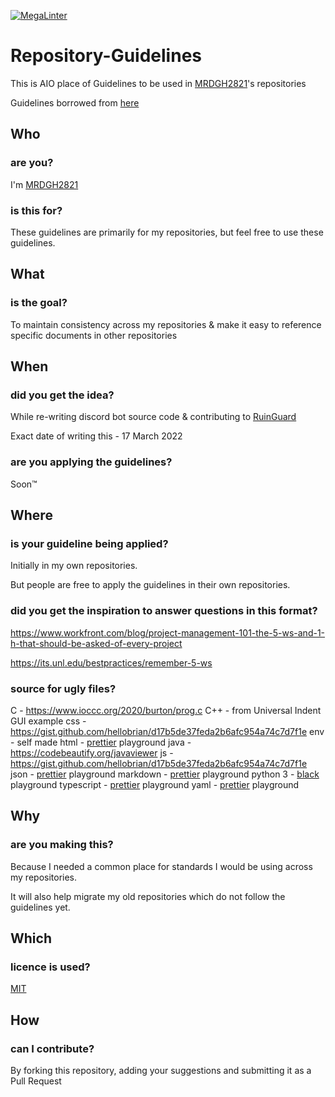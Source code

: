 [![MegaLinter](https://github.com/MRDGH2821/Repository-Guidelines/workflows/MegaLinter/badge.svg?branch=main)](https://github.com/MRDGH2821/Repository-Guidelines/actions?query=workflow%3AMegaLinter+branch%3Amain)


# Repository-Guidelines

This is AIO place of Guidelines to be used in [MRDGH2821](https://github.com/MRDGH2821)'s repositories

Guidelines borrowed from [here](https://awesome-guidelines.com/)
## Who

### are you?

I'm [MRDGH2821](https://bit.ly/mrdgh2821)

### is this for?

These guidelines are primarily for my repositories, but feel free to use these guidelines.

## What

### is the goal?

To maintain consistency across my repositories & make it easy to reference specific documents in other repositories

## When

### did you get the idea?

While re-writing discord bot source code & contributing to [RuinGuard](https://khaenri-ah.github.io/ruinguard-docs/)

Exact date of writing this - 17 March 2022

### are you applying the guidelines?

Soon™️

## Where

### is your guideline being applied?

Initially in my own repositories.

But people are free to apply the guidelines in their own repositories.

### did you get the inspiration to answer questions in this format?

<https://www.workfront.com/blog/project-management-101-the-5-ws-and-1-h-that-should-be-asked-of-every-project>

<https://its.unl.edu/bestpractices/remember-5-ws>

### source for ugly files?
C - https://www.ioccc.org/2020/burton/prog.c
C++ - from Universal Indent GUI example
css - https://gist.github.com/hellobrian/d17b5de37feda2b6afc954a74c7d7f1e
env - self made
html - [prettier](https://prettier.io/playground/#N4Igxg9gdgLgprEAuEAeAhAEQPIGEAqAmgAoCiABABYwC2ANgHwA6UqAEvgLIAy5u3AQQDKQgLxMQUCAFoAVgGdyNQtNx0B8oROZRy5dqQGYdevak6l8AvmwEAlIZfEgArjABm0gBzaWp-fgAkvjcpAycAJ7kMMF0pKgA9EEhYX6m5pbWAHICFs4AJnDyYABOAJYADjBl0BLkkLAIMM6RfBBZMKRQ+L66+glshsZpqABGEPkRJunEDGxwdHQQ5ADuECV0+eioAEJ2DOT4lGWKJ+QcPACs5DsQZXRwJRV0AIbwAHSJs2lmQrh2gWI+Gm-hWZSg+QgK3eAHMXuRROR3C4oGBqtByAAKACU5GA5Dh7wAju8Ki55JRMS8SjCXDQmvJcQBfADcBJexIR5AA2gBdNmEuhcgDUUDgK3ImDecBZP1McMxAHJSnBpYqADTkRUAVQE0gAGobDdJCBqtS83BBFdiBS8lfIEPkzYqKi8YXAAG5lcXWuWJP4AoEg-QBwH4cjyEpgZzUGAVeRIBIJFYp2EQCAwh7SF5QF50CLVMDyd6QGgJHN5gtlIvvBR1YSELK4SWkABipH2-v+YemiXGkx0iQu3AYIHVIAgVRqUHkyFA1JKUOI1IQs5QeZWLwis-HoxKLzAAGs4DAhC96dxwXBkO48w7d-ujyehK6wOCYcgYCUXHBx3AaKMcD5IU+TcDmtJunArbrDQbzVFAH7rpaY4gNQ9AAOrHPA8ivnAQirmU1RejAETIOA8g7iA4IOiUMDEPuMKwTed6-iACgAB5CO+DwAIouBA8DMXQ94gK6JQ0WRaF0ChFTlLA6FlPkMCUMgXgAAzjrJEAOuh+4VGRslFI8HrXuORL8fA9GTmuIAvPI0hikBQEoSUcDmWUrn0W6TFILewmsQ6NBlJ+34BdxcB8QJ16+Sx44wC8owKUpKlIAATHF+73O+uAQDQPkgEUlwoeScD4Ala5+SJHo-oEEJNEIpSVDAAgQkIJEPEJDpMkyQA) playground
java - https://codebeautify.org/javaviewer
js - https://gist.github.com/hellobrian/d17b5de37feda2b6afc954a74c7d7f1e
json - [prettier](https://prettier.io/playground/#N4Igxg9gdgLgprEAuEAeAhAEQPIGEAqAmgAoCiABABYwC2ANgHwA6UqAEvgLIAy5u3AQQDKQgLxMQUCAFoAVgGdyNQtNx0B8oROZRy5dqQGYdevak6l8AvmwEAlIZfEgArjABm0gBzaWp-fgAkvjcpAycAJ7kMMF0pKgA9EEhYX6m5pbWAHICFs4AJnDyYABOAJYADjBl0BLkkLAIMM6RfBBZMKRQ+L66+glshsZpqABGEPkRJunEDGxwdHQQ5ADuECV0+eioAEJ2DOT4lGWKJ+QcPACs5DsQZXRwJRV0AIbwAHSJs2lmQrh2gWI+Gm-hWZSg+QgK3eAHMXuRROR3C4oGBqtByAAKACU5GA5Dh7wAju8Ki55JRMS8SjCXDQmvJcQBfADcBJexIR5AA2gBdNmEuhcgDUUDgK3ImDecBZP1McMxAHJSnBpYqADTkRUAVQE0gAGobDdJCBqtS83BBFdiBS8lfIEPkzYqKi8YXAAG5lcXWuWJP4AoEg-QBwH4cjyEpgZzUGAVeRIBIJFYp2EQCAwh7SF5QF50CLVMDyd6QGgJHN5gtlIvvBR1YSELK4SWkABipH2-v+YemiXGkx0iQu3AYIHVIAgVRqUHkyFA1JKUOI1IQs5QeZWLwis-HoxKLzAAGs4DAhC96dxwXBkO48w7d-ujyehK6wOCYcgYCUXHBx3AaKMcD5IU+TcDmtJunArbrDQbzVFAH7rpaY4gNQ9AAOrHPA8ivnAQirmU1RejAETIOA8g7iA4IOiUMDEPuMKwTed6-iACgAB5CO+DwAIouBA8DMXQ94gK6JQ0WRaF0ChFTlLA6FlPkMCUMgXgAAzjrJEAOuh+4VGRslFI8HrXuORL8fA9GTmuIAvPI0hikBQEoSUcDmWUrn0W6TFILewmsQ6NBlJ+34BdxcB8QJ16+Sx44wC8owKUpKlIAATHF+73O+uAQDQPkgEUlwoeScD4Ala5+SJHo-oEEJNEIpSVDAAgQkIJEPEJDpMkyQA) playground
markdown - [prettier](https://prettier.io/playground/#N4Igxg9gdgLgprEAuEAeAhAEQPIGEAqAmgAoCiABABYwC2ANgHwA6UqAEvgLIAy5u3AQQDKQgLxMQUCAFoAVgGdyNQtNx0B8oROZRy5dqQGYdevak6l8AvmwEAlIZfEgArjABm0gBzaWp-fgAkvjcpAycAJ7kMMF0pKgA9EEhYX6m5pbWAHICFs4AJnDyYABOAJYADjBl0BLkkLAIMM6RfBBZMKRQ+L66+glshsZpqABGEPkRJunEDGxwdHQQ5ADuECV0+eioAEJ2DOT4lGWKJ+QcPACs5DsQZXRwJRV0AIbwAHSJs2lmQrh2gWI+Gm-hWZSg+QgK3eAHMXuRROR3C4oGBqtByAAKACU5GA5Dh7wAju8Ki55JRMS8SjCXDQmvJcQBfADcBJexIR5AA2gBdNmEuhcgDUUDgK3ImDecBZP1McMxAHJSnBpYqADTkRUAVQE0gAGobDdJCBqtS83BBFdiBS8lfIEPkzYqKi8YXAAG5lcXWuWJP4AoEg-QBwH4cjyEpgZzUGAVeRIBIJFYp2EQCAwh7SF5QF50CLVMDyd6QGgJHN5gtlIvvBR1YSELK4SWkABipH2-v+YemiXGkx0iQu3AYIHVIAgVRqUHkyFA1JKUOI1IQs5QeZWLwis-HoxKLzAAGs4DAhC96dxwXBkO48w7d-ujyehK6wOCYcgYCUXHBx3AaKMcD5IU+TcDmtJunArbrDQbzVFAH7rpaY4gNQ9AAOrHPA8ivnAQirmU1RejAETIOA8g7iA4IOiUMDEPuMKwTed6-iACgAB5CO+DwAIouBA8DMXQ94gK6JQ0WRaF0ChFTlLA6FlPkMCUMgXgAAzjrJEAOuh+4VGRslFI8HrXuORL8fA9GTmuIAvPI0hikBQEoSUcDmWUrn0W6TFILewmsQ6NBlJ+34BdxcB8QJ16+Sx44wC8owKUpKlIAATHF+73O+uAQDQPkgEUlwoeScD4Ala5+SJHo-oEEJNEIpSVDAAgQkIJEPEJDpMkyQA) playground
python 3 - [black](https://black.vercel.app/?version=stable&state=_Td6WFoAAATm1rRGAgAhARYAAAB0L-Wj4ARUAmtdAD2IimZxl1N_WlkPinBFoXIfdFTaTVkGVeHShArYj9yPlDvwBA7LhGo8BvRQqDilPtgsfdKl-ha7EFp0Ma6lY_06IceKiVsJ3BpoICJM9wU1VJLD7l3qd5xTmo78LqThf9uibGWcWCD16LBOn0JK8rhhx_Gf2ClySDJtvm7zQJ1Z-Ipmv9D7I_zhjztfi2UTVsJp7917XToHBm2EoNZqyE8homtGskFIiif5EZthHQvvOj8S2gJx8_t_UpWp1ScpIsD_Xq83LX-B956I_EBIeNoGwZZPFC5zAIoMeiaC1jU-sdOHVucLJM_x-jkzMvK8Utdfvp9MMvKyTfb_BZoe0-FAc2ZVlXEpwYgJVAGdCXv3lQT4bpTXyBwDrDVrUeJDivSSwOvT8tlnuMrXoD1Sk2NZB5SHyNmZsfyAEqLALbUnhkX8hbt5U2yNQRDf1LQhuUIOii6k6H9wnDNRnBiQHUfzKfW1CLiThnuVFjlCxQhJ60u67n3EK38XxHkQdOocJXpBNO51E4-f9z2hj0EDTu_ScuqOiC9cI8qJ4grSZIOnnQLv9WPvmCzx5zib3JacesIxMVvZNQiljq_gL7udm1yeXQjENOrBWbfBEkv1P4izWeAysoJgZUhtZFwKFdoCGt2TXe3xQ-wVZFS5KoMPhGFDZGPKzpK15caQOnWobOHLKaL8eFA-qI44qZrMQ7sSLn04bYeenNR2Vxz7hvK0lJhkgKrpVfUnZrtF-e-ubeeUCThWus4jZbKlFBe2Kroz90Elij_UZBMFCcFo0CfIx5mGlrINrTRFyNsHRkoRBLruYzynsdQIZlZ2M2AAAE3z3tcACOrHAAGHBdUIAADeZ5kXscRn-wIAAAAABFla) playground
typescript - [prettier](https://prettier.io/playground/#N4Igxg9gdgLgprEAuEAeAhAEQPIGEAqAmgAoCiABABYwC2ANgHwA6UqAEvgLIAy5u3AQQDKQgLxMQUCAFoAVgGdyNQtNx0B8oROZRy5dqQGYdevak6l8AvmwEAlIZfEgArjABm0gBzaWp-fgAkvjcpAycAJ7kMMF0pKgA9EEhYX6m5pbWAHICFs4AJnDyYABOAJYADjBl0BLkkLAIMM6RfBBZMKRQ+L66+glshsZpqABGEPkRJunEDGxwdHQQ5ADuECV0+eioAEJ2DOT4lGWKJ+QcPACs5DsQZXRwJRV0AIbwAHSJs2lmQrh2gWI+Gm-hWZSg+QgK3eAHMXuRROR3C4oGBqtByAAKACU5GA5Dh7wAju8Ki55JRMS8SjCXDQmvJcQBfADcBJexIR5AA2gBdNmEuhcgDUUDgK3ImDecBZP1McMxAHJSnBpYqADTkRUAVQE0gAGobDdJCBqtS83BBFdiBS8lfIEPkzYqKi8YXAAG5lcXWuWJP4AoEg-QBwH4cjyEpgZzUGAVeRIBIJFYp2EQCAwh7SF5QF50CLVMDyd6QGgJHN5gtlIvvBR1YSELK4SWkABipH2-v+YemiXGkx0iQu3AYIHVIAgVRqUHkyFA1JKUOI1IQs5QeZWLwis-HoxKLzAAGs4DAhC96dxwXBkO48w7d-ujyehK6wOCYcgYCUXHBx3AaKMcD5IU+TcDmtJunArbrDQbzVFAH7rpaY4gNQ9AAOrHPA8ivnAQirmU1RejAETIOA8g7iA4IOiUMDEPuMKwTed6-iACgAB5CO+DwAIouBA8DMXQ94gK6JQ0WRaF0ChFTlLA6FlPkMCUMgXgAAzjrJEAOuh+4VGRslFI8HrXuORL8fA9GTmuIAvPI0hikBQEoSUcDmWUrn0W6TFILewmsQ6NBlJ+34BdxcB8QJ16+Sx44wC8owKUpKlIAATHF+73O+uAQDQPkgEUlwoeScD4Ala5+SJHo-oEEJNEIpSVDAAgQkIJEPEJDpMkyQA) playground
yaml - [prettier](https://prettier.io/playground/#N4Igxg9gdgLgprEAuEAeAhAEQPIGEAqAmgAoCiABABYwC2ANgHwA6UqAEvgLIAy5u3AQQDKQgLxMQUCAFoAVgGdyNQtNx0B8oROZRy5dqQGYdevak6l8AvmwEAlIZfEgArjABm0gBzaWp-fgAkvjcpAycAJ7kMMF0pKgA9EEhYX6m5pbWAHICFs4AJnDyYABOAJYADjBl0BLkkLAIMM6RfBBZMKRQ+L66+glshsZpqABGEPkRJunEDGxwdHQQ5ADuECV0+eioAEJ2DOT4lGWKJ+QcPACs5DsQZXRwJRV0AIbwAHSJs2lmQrh2gWI+Gm-hWZSg+QgK3eAHMXuRROR3C4oGBqtByAAKACU5GA5Dh7wAju8Ki55JRMS8SjCXDQmvJcQBfADcBJexIR5AA2gBdNmEuhcgDUUDgK3ImDecBZP1McMxAHJSnBpYqADTkRUAVQE0gAGobDdJCBqtS83BBFdiBS8lfIEPkzYqKi8YXAAG5lcXWuWJP4AoEg-QBwH4cjyEpgZzUGAVeRIBIJFYp2EQCAwh7SF5QF50CLVMDyd6QGgJHN5gtlIvvBR1YSELK4SWkABipH2-v+YemiXGkx0iQu3AYIHVIAgVRqUHkyFA1JKUOI1IQs5QeZWLwis-HoxKLzAAGs4DAhC96dxwXBkO48w7d-ujyehK6wOCYcgYCUXHBx3AaKMcD5IU+TcDmtJunArbrDQbzVFAH7rpaY4gNQ9AAOrHPA8ivnAQirmU1RejAETIOA8g7iA4IOiUMDEPuMKwTed6-iACgAB5CO+DwAIouBA8DMXQ94gK6JQ0WRaF0ChFTlLA6FlPkMCUMgXgAAzjrJEAOuh+4VGRslFI8HrXuORL8fA9GTmuIAvPI0hikBQEoSUcDmWUrn0W6TFILewmsQ6NBlJ+34BdxcB8QJ16+Sx44wC8owKUpKlIAATHF+73O+uAQDQPkgEUlwoeScD4Ala5+SJHo-oEEJNEIpSVDAAgQkIJEPEJDpMkyQA) playground
## Why

### are you making this?

Because I needed a common place for standards I would be using across my repositories.

It will also help migrate my old repositories which do not follow the guidelines yet.

## Which

### licence is used?

[MIT](./LICENSE)

## How

### can I contribute?

By forking this repository, adding your suggestions and submitting it as a Pull Request

